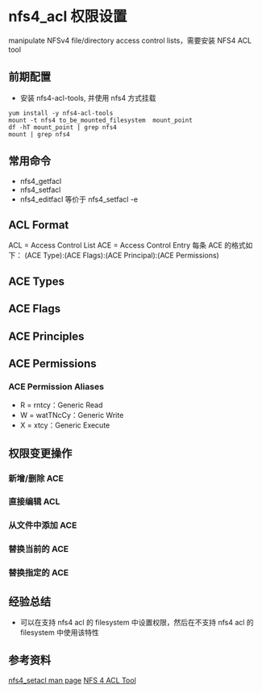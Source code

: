 # nfs4_acl 权限设置

manipulate NFSv4 file/directory access control lists，需要安装 NFS4 ACL tool

## 前期配置
- 安装 nfs4-acl-tools, 并使用 nfs4 方式挂载
```shell
yum install -y nfs4-acl-tools
mount -t nfs4 to_be_mounted_filesystem  mount_point
df -hT mount_point | grep nfs4 
mount | grep nfs4
```

## 常用命令

- nfs4_getfacl
- nfs4_setfacl
- nfs4_editfacl 等价于 nfs4_setfacl -e 

## ACL Format

ACL = Access Control List
ACE = Access Control Entry
每条 ACE 的格式如下：
(ACE Type):(ACE Flags):(ACE Principal):(ACE Permissions)

## ACE Types

## ACE Flags

## ACE Principles

## ACE Permissions

### ACE Permission Aliases
- R = rntcy：Generic Read
- W = watTNcCy：Generic Write
- X = xtcy：Generic Execute

## 权限变更操作

### 新增/删除 ACE
### 直接编辑 ACL
### 从文件中添加 ACE
### 替换当前的 ACE
### 替换指定的 ACE

## 经验总结

- 可以在支持 nfs4 acl 的 filesystem 中设置权限，然后在不支持 nfs4 acl 的 filesystem 中使用该特性

## 参考资料
[nfs4_setacl man page](https://linux.die.net/man/1/nfs4_setfacl)
[NFS 4 ACL Tool](https://www.server-world.info/en/note?os=CentOS_7&p=nfs&f=5)